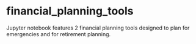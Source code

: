 # financial_planning_tools
Jupyter notebook features 2 financial planning tools designed to plan for emergencies and for retirement planning. 
